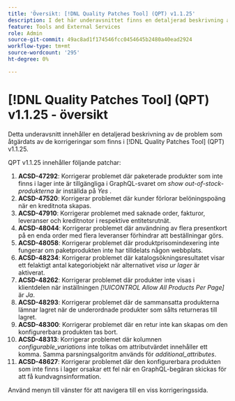 ```yaml
---
title: 'Översikt: [!DNL Quality Patches Tool] (QPT) v1.1.25'
description: I det här underavsnittet finns en detaljerad beskrivning av de problem som åtgärdats av de korrigeringar som finns i  [!DNL Quality Patches Tool] (QPT) v1.1.25.
feature: Tools and External Services
role: Admin
source-git-commit: 49ac8ad1f174546fcc0454645b2480a40ead2924
workflow-type: tm+mt
source-wordcount: '295'
ht-degree: 0%

---
```


# [!DNL Quality Patches Tool] (QPT) v1.1.25 - översikt

Detta underavsnitt innehåller en detaljerad beskrivning av de problem som åtgärdats av de korrigeringar som finns i [!DNL Quality Patches Tool] (QPT) v1.1.25.

QPT v1.1.25 innehåller följande patchar:

1. **ACSD-47292**: Korrigerar problemet där paketerade produkter som inte finns i lager inte är tillgängliga i GraphQL-svaret om *show out-of-stock-produkterna* är inställda på *Yes* .
1. **ACSD-47520**: Korrigerar problemet där kunder förlorar belöningspoäng när en kreditnota skapas.
1. **ACSD-47910**: Korrigerar problemet med saknade order, fakturor, leveranser och kreditnotor i respektive entitetsrutnät.
1. **ACSD-48044**: Korrigerar problemet där användning av flera presentkort på en enda order med flera leveranser förhindrar att beställningar görs.
1. **ACSD-48058**: Korrigerar problemet där produktprisomindexering inte fungerar om paketprodukten inte har tilldelats någon webbplats.
1. **ACSD-48234**: Korrigerar problemet där katalogsökningsresultatet visar ett felaktigt antal kategoriobjekt när alternativet *visa ur lager* är aktiverat.
1. **ACSD-48262**: Korrigerar problemet där produkter inte visas i klientdelen när inställningen *[!UICONTROL Allow All Products Per Page]* är *Ja*.
1. **ACSD-48293**: Korrigerar problemet där de sammansatta produkterna lämnar lagret när de underordnade produkter som sålts returneras till lagret.
1. **ACSD-48300**: Korrigerar problemet där en retur inte kan skapas om den konfigurerbara produkten tas bort.
1. **ACSD-48313**: Korrigerar problemet där kolumnen *configurable_variations* inte tolkas om attributvärdet innehåller ett komma. Samma parsningsalgoritm används för *additional_attributes*.
1. **ACSD-48627**: Korrigerar problemet där den konfigurerbara produkten som inte finns i lager orsakar ett fel när en GraphQL-begäran skickas för att få kundvagnsinformation.

Använd menyn till vänster för att navigera till en viss korrigeringssida.
